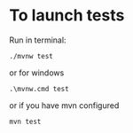 # To launch tests

Run in terminal:
```
./mvnw test
```
or for windows
```
.\mvnw.cmd test
```
or if you have mvn configured
```
mvn test
```



